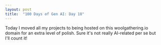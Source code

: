 ```yaml
---
layout: post
title:  "100 Days of Gen AI: Day 18"
---
```


Today I moved all my projects to being hosted on this woolgathering.io domain for an extra level of polish. Sure it's not really AI-related per se but I'll count it!
